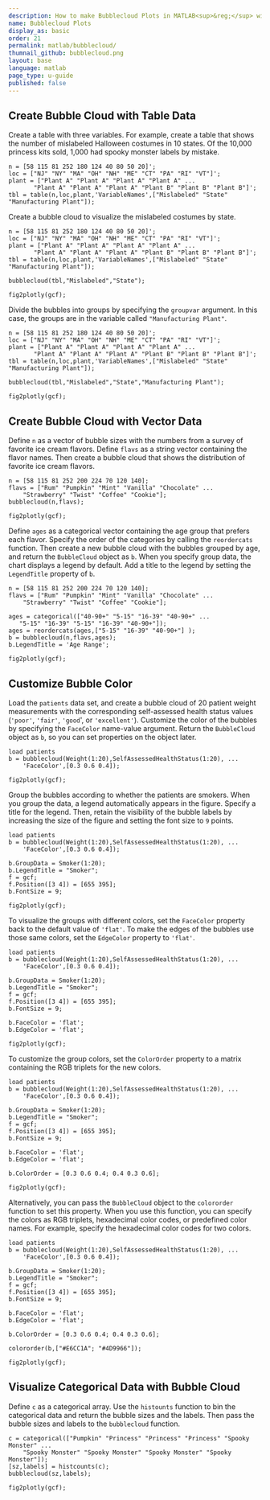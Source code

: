 ```yaml
---
description: How to make Bubblecloud Plots in MATLAB<sup>&reg;</sup> with Plotly.
name: Bubblecloud Plots
display_as: basic
order: 21
permalink: matlab/bubblecloud/
thumnail_github: bubblecloud.png
layout: base
language: matlab
page_type: u-guide
published: false
---
```


## Create Bubble Cloud with Table Data

Create a table with three variables. For example, create a table that shows the number of mislabeled Halloween costumes in 10 states. Of the 10,000 princess kits sold, 1,000 had spooky monster labels by mistake. 

```{matlab}
n = [58 115 81 252 180 124 40 80 50 20]';
loc = ["NJ" "NY" "MA" "OH" "NH" "ME" "CT" "PA" "RI" "VT"]';
plant = ["Plant A" "Plant A" "Plant A" "Plant A" ...
       "Plant A" "Plant A" "Plant A" "Plant B" "Plant B" "Plant B"]';
tbl = table(n,loc,plant,'VariableNames',["Mislabeled" "State" "Manufacturing Plant"]);
```

Create a bubble cloud to visualize the mislabeled costumes by state.

```{matlab}
n = [58 115 81 252 180 124 40 80 50 20]';
loc = ["NJ" "NY" "MA" "OH" "NH" "ME" "CT" "PA" "RI" "VT"]';
plant = ["Plant A" "Plant A" "Plant A" "Plant A" ...
       "Plant A" "Plant A" "Plant A" "Plant B" "Plant B" "Plant B"]';
tbl = table(n,loc,plant,'VariableNames',["Mislabeled" "State" "Manufacturing Plant"]);

bubblecloud(tbl,"Mislabeled","State");

fig2plotly(gcf);
```

Divide the bubbles into groups by specifying the `groupvar` argument. In this case, the groups are in the variable called `"Manufacturing Plant"`.

```{matlab}
n = [58 115 81 252 180 124 40 80 50 20]';
loc = ["NJ" "NY" "MA" "OH" "NH" "ME" "CT" "PA" "RI" "VT"]';
plant = ["Plant A" "Plant A" "Plant A" "Plant A" ...
       "Plant A" "Plant A" "Plant A" "Plant B" "Plant B" "Plant B"]';
tbl = table(n,loc,plant,'VariableNames',["Mislabeled" "State" "Manufacturing Plant"]);

bubblecloud(tbl,"Mislabeled","State","Manufacturing Plant");

fig2plotly(gcf);
```



<!--------------------- EXAMPLE BREAK ------------------------->

## Create Bubble Cloud with Vector Data

Define `n` as a vector of bubble sizes with the numbers from a survey of favorite ice cream flavors. Define `flavs` as a string vector containing the flavor names. Then create a bubble cloud that shows the distribution of favorite ice cream flavors.

```{matlab}
n = [58 115 81 252 200 224 70 120 140];
flavs = ["Rum" "Pumpkin" "Mint" "Vanilla" "Chocolate" ...
    "Strawberry" "Twist" "Coffee" "Cookie"];
bubblecloud(n,flavs);

fig2plotly(gcf);
```

Define `ages` as a categorical vector containing the age group that prefers each flavor. Specify the order of the categories by calling the `reordercats` function. Then create a new bubble cloud with the bubbles grouped by age, and return the `BubbleCloud` object as `b`. When you specify group data, the chart displays a legend by default. Add a title to the legend by setting the `LegendTitle` property of `b`.

```{matlab}
n = [58 115 81 252 200 224 70 120 140];
flavs = ["Rum" "Pumpkin" "Mint" "Vanilla" "Chocolate" ...
    "Strawberry" "Twist" "Coffee" "Cookie"];

ages = categorical(["40-90+" "5-15" "16-39" "40-90+" ...
   "5-15" "16-39" "5-15" "16-39" "40-90+"]);
ages = reordercats(ages,["5-15" "16-39" "40-90+"] );
b = bubblecloud(n,flavs,ages);
b.LegendTitle = 'Age Range';

fig2plotly(gcf);
```

<!--------------------- EXAMPLE BREAK ------------------------->

## Customize Bubble Color

Load the `patients` data set, and create a bubble cloud of 20 patient weight measurements with the corresponding self-assessed health status values (`'poor'`, `'fair'`, `'good`', or `'excellent'`). Customize the color of the bubbles by specifying the `FaceColor` name-value argument. Return the `BubbleCloud` object as `b`, so you can set properties on the object later. 

```{matlab}
load patients
b = bubblecloud(Weight(1:20),SelfAssessedHealthStatus(1:20), ...
    'FaceColor',[0.3 0.6 0.4]);

fig2plotly(gcf);
```

Group the bubbles according to whether the patients are smokers. When you group the data, a legend automatically appears in the figure. Specify a title for the legend. Then, retain the visibility of the bubble labels by increasing the size of the figure and setting the font size to `9` points.

```{matlab}
load patients
b = bubblecloud(Weight(1:20),SelfAssessedHealthStatus(1:20), ...
    'FaceColor',[0.3 0.6 0.4]);

b.GroupData = Smoker(1:20);
b.LegendTitle = "Smoker";
f = gcf;
f.Position([3 4]) = [655 395];
b.FontSize = 9;

fig2plotly(gcf);
```

To visualize the groups with different colors, set the `FaceColor` property back to the default value of `'flat'`. To make the edges of the bubbles use those same colors, set the `EdgeColor` property to `'flat'`.

```{matlab}
load patients
b = bubblecloud(Weight(1:20),SelfAssessedHealthStatus(1:20), ...
    'FaceColor',[0.3 0.6 0.4]);

b.GroupData = Smoker(1:20);
b.LegendTitle = "Smoker";
f = gcf;
f.Position([3 4]) = [655 395];
b.FontSize = 9;

b.FaceColor = 'flat';
b.EdgeColor = 'flat';

fig2plotly(gcf);
```

To customize the group colors, set the `ColorOrder` property to a matrix containing the RGB triplets for the new colors.

```{matlab}
load patients
b = bubblecloud(Weight(1:20),SelfAssessedHealthStatus(1:20), ...
    'FaceColor',[0.3 0.6 0.4]);

b.GroupData = Smoker(1:20);
b.LegendTitle = "Smoker";
f = gcf;
f.Position([3 4]) = [655 395];
b.FontSize = 9;

b.FaceColor = 'flat';
b.EdgeColor = 'flat';

b.ColorOrder = [0.3 0.6 0.4; 0.4 0.3 0.6];

fig2plotly(gcf);
```


Alternatively, you can pass the `BubbleCloud` object to the `colororder` function to set this property. When you use this function, you can specify the colors as RGB triplets, hexadecimal color codes, or predefined color names. For example, specify the hexadecimal color codes for two colors.

```{matlab}
load patients
b = bubblecloud(Weight(1:20),SelfAssessedHealthStatus(1:20), ...
    'FaceColor',[0.3 0.6 0.4]);

b.GroupData = Smoker(1:20);
b.LegendTitle = "Smoker";
f = gcf;
f.Position([3 4]) = [655 395];
b.FontSize = 9;

b.FaceColor = 'flat';
b.EdgeColor = 'flat';

b.ColorOrder = [0.3 0.6 0.4; 0.4 0.3 0.6];

colororder(b,["#E6CC1A"; "#4D9966"]);

fig2plotly(gcf);
```



<!--------------------- EXAMPLE BREAK ------------------------->

## Visualize Categorical Data with Bubble Cloud

Define `c` as a categorical array. Use the `histounts` function to bin the categorical data and return the bubble sizes and the labels. Then pass the bubble sizes and labels to the `bubblecloud` function. 

```{matlab}
c = categorical(["Pumpkin" "Princess" "Princess" "Princess" "Spooky Monster" ...
    "Spooky Monster" "Spooky Monster" "Spooky Monster" "Spooky Monster"]);
[sz,labels] = histcounts(c);
bubblecloud(sz,labels);

fig2plotly(gcf);
```


<!--------------------- EXAMPLE BREAK ------------------------->

